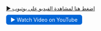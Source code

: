 [▶️ اضغط هنا لمشاهدة الفيديو على يوتيوب](https://www.youtube.com/watch?v=rP7Nzy-No3s)

<span style="background-color:#0366d6; color:white; padding:5px 12px; border-radius:6px;">
  <a href="https://www.youtube.com/watch?v=rP7Nzy-No3s" target="_blank" style="color:white; text-decoration:none;">
    ▶️ Watch Video on YouTube
  </a>
</span>


